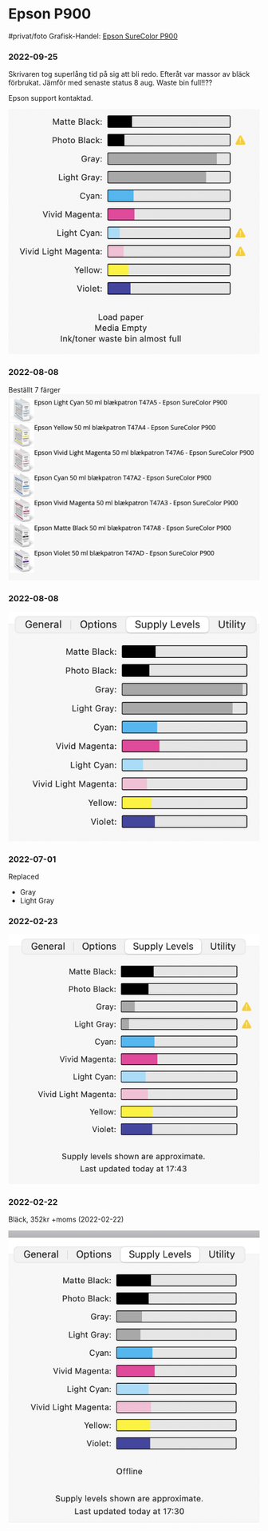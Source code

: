 # Epson P900

#privat/foto
Grafisk-Handel: [Epson SureColor P900](https://www.grafisk-handel.se/shop/epson-surecolor-p900-2786c1.html)

### 2022-09-25
Skrivaren tog superlång tid på sig att bli redo. Efteråt var massor av bläck förbrukat. Jämför med senaste status 8 aug. Waste bin full!!??

Epson support kontaktad.

![](Epson%20P900/3A1EF8D2-417E-4859-874F-525821AA9D8C.png)


### 2022-08-08
Beställt 7 färger
![](Epson%20P900/147C79EB-1640-4AB8-8BCC-D063D6EF7E09.png)


### 2022-08-08
![](Epson%20P900/DCE1AE74-12F6-486D-9841-F903E5CC4B4B.png)

### 2022-07-01
Replaced
* Gray
* Light Gray

### 2022-02-23
![](Epson%20P900/2EDFED1C-514D-4110-ADDC-2500FB3374E8.png)

### 2022-02-22
Bläck, 352kr +moms (2022-02-22)

![](Epson%20P900/EACA67E5-45DE-4AD9-BC88-957EB8BF28AE.png)


